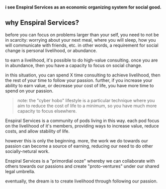 **i see Enspiral Services as an economic organizing system for social good.**

## why Enspiral Services?

before you can focus on problems larger than your self, you need to not be in scarcity: worrying about your next meal, where you will sleep, how you will communicate with friends, etc. in other words, a requirement for social change is personal livelihood, or abundance.

to earn a livelihood, it's possible to do high-value consulting. once you are in abundance, then you have a capacity to focus on social change.

in this situation, you can spend X time consulting to achieve livelihood, then the rest of your time to follow your passion. further, if you increase your ability to earn value, or decrease your cost of life, you have more time to spend on your passion.

> note: the "cyber hobo" lifestyle is a particular technique where you aim to reduce the cost of life to a minimum, so you have much more capacity to focus elsewhere.

Enspiral Services is a community of pods living in this way. each pod focus on the livelihood of it's members, providing ways to increase value, reduce costs, and allow stability of life.

however this is only the beginning. more, the work we do towards our passion can become a source of earning, reducing our need to do other socially-netural work.

Enspiral Services is a "primordial ooze" whereby we can collaborate with others towards our passions and create "proto-ventures" under our shared legal umbrella.

eventually, the dream is to create livelihood through following our passion.
